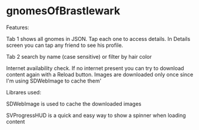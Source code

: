 # gnomesOfBrastlewark

Features:

Tab 1 shows all gnomes in JSON. Tap each one to access details. In Details screen you can tap any friend to see his profile.

Tab 2 search by name (case sensitive) or filter by hair color

Internet availability check. If no internet present you can try to download content again with a Reload button. Images are downloaded only once since I'm using SDWebImage to cache them'


Librares used:

SDWebImage is used to cache the downloaded images

SVProgressHUD is a quick and easy way to show a spinner when loading content
